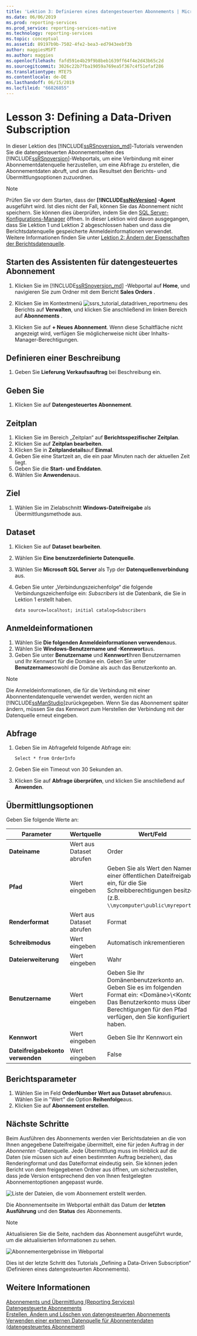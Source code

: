 ```yaml
---
title: 'Lektion 3: Definieren eines datengesteuerten Abonnements | Microsoft-Dokumentation'
ms.date: 06/06/2019
ms.prod: reporting-services
ms.prod_service: reporting-services-native
ms.technology: reporting-services
ms.topic: conceptual
ms.assetid: 89197b9b-7502-4fe2-bea3-ed7943eebf3b
author: maggiesMSFT
ms.author: maggies
ms.openlocfilehash: fafd591e4b29f9b8beb1639ff64f4e2d43b65c2d
ms.sourcegitcommit: 3026c22b7fba19059a769ea5f367c4f51efaf286
ms.translationtype: MTE75
ms.contentlocale: de-DE
ms.lasthandoff: 06/15/2019
ms.locfileid: "66826855"
---
```

# <a name="lesson-3-defining-a-data-driven-subscription"></a>Lesson 3: Defining a Data-Driven Subscription
In dieser Lektion des [!INCLUDE[ssRSnoversion_md](../includes/ssrsnoversion-md.md)]-Tutorials verwenden Sie die datengesteuerten Abonnementseiten des [!INCLUDE[ssRSnoversion](../includes/ssrsnoversion-md.md)]-Webportals, um eine Verbindung mit einer Abonnementdatenquelle herzustellen, um eine Abfrage zu erstellen, die Abonnementdaten abruft, und um das Resultset den Berichts- und Übermittlungsoptionen zuzuordnen.  
  
> [!NOTE]  
> Prüfen Sie vor dem Starten, dass der **[!INCLUDE[ssNoVersion](../includes/ssnoversion-md.md)] -Agent** ausgeführt wird. Ist dies nicht der Fall, können Sie das Abonnement nicht speichern.  Sie können dies überprüfen, indem Sie den [SQL Server-Konfigurations-Manager](../relational-databases/sql-server-configuration-manager.md) öffnen.
In dieser Lektion wird davon ausgegangen, dass Sie Lektion 1 und Lektion 2 abgeschlossen haben und dass die Berichtsdatenquelle gespeicherte Anmeldeinformationen verwendet.  Weitere Informationen finden Sie unter [Lektion 2: Ändern der Eigenschaften der Berichtsdatenquelle](../reporting-services/lesson-2-modifying-the-report-data-source-properties.md).  
  
## <a name="bkmk_startwizard"></a>Starten des Assistenten für datengesteuertes Abonnement  
  
1.  Klicken Sie im [!INCLUDE[ssRSnoversion_md](../includes/ssrsnoversion-md.md)] -Webportal auf **Home**, und navigieren Sie zum Ordner mit dem Bericht **Sales Orders** .  
  
2.  Klicken Sie im Kontextmenü ![ssrs_tutorial_datadriven_reportmenu](../reporting-services/media/ssrs-tutorial-datadriven-reportmenu.png) des Berichts auf **Verwalten**, und klicken Sie anschließend im linken Bereich auf **Abonnements** .  
  
3. Klicken Sie auf **+ Neues Abonnement**. Wenn diese Schaltfläche nicht angezeigt wird, verfügen Sie möglicherweise nicht über Inhalts-Manager-Berechtigungen.
  
## <a name="define-a-description"></a>Definieren einer Beschreibung  
1.  Geben Sie **Lieferung Verkaufsauftrag** bei Beschreibung ein.

## <a name="type"></a>Geben Sie
1.  Klicken Sie auf **Datengesteuertes Abonnement**.  

## <a name="schedule"></a>Zeitplan
1. Klicken Sie im Bereich „Zeitplan“ auf **Berichtsspezifischer Zeitplan**.
2. Klicken Sie auf **Zeitplan bearbeiten**.
3. Klicken Sie in **Zeitplandetails**auf **Einmal**.  
4. Geben Sie eine Startzeit an, die ein paar Minuten nach der aktuellen Zeit liegt.  
5. Geben Sie die **Start- und Enddaten**.
6. Wählen Sie **Anwenden**aus.

## <a name="destination"></a>Ziel  
1.  Wählen Sie im Zielabschnitt **Windows-Dateifreigabe** als Übermittlungsmethode aus.  

## <a name="dataset"></a>Dataset
1. Klicken Sie auf **Dataset bearbeiten**.
2. Wählen Sie **Eine benutzerdefinierte Datenquelle**.
3. Wählen Sie **Microsoft SQL Server** als Typ der **Datenquellenverbindung** aus.
4. Geben Sie unter „Verbindungszeichenfolge“ die folgende Verbindungszeichenfolge ein: *Subscribers* ist die Datenbank, die Sie in Lektion 1 erstellt haben. 
  
    ```  
    data source=localhost; initial catalog=Subscribers
    ```
    
## <a name="credentials"></a>Anmeldeinformationen
1. Wählen Sie **Die folgenden Anmeldeinformationen verwenden**aus.
2. Wählen Sie **Windows-Benutzername und -Kennwort**aus.
3.  Geben Sie unter **Benutzername** und **Kennwort**Ihren Benutzernamen und Ihr Kennwort für die Domäne ein. Geben Sie unter **Benutzername**sowohl die Domäne als auch das Benutzerkonto an.

> [!NOTE]  
> Die Anmeldeinformationen, die für die Verbindung mit einer Abonnentendatenquelle verwendet werden, werden nicht an [!INCLUDE[ssManStudio](../includes/ssmanstudio-md.md)]zurückgegeben. Wenn Sie das Abonnement später ändern, müssen Sie das Kennwort zum Herstellen der Verbindung mit der Datenquelle erneut eingeben.

## <a name="query"></a>Abfrage      
1.  Geben Sie im Abfragefeld folgende Abfrage ein:  
  
    ```
    Select * from OrderInfo  
    ```  
  
2.  Geben Sie ein Timeout von 30 Sekunden an.  
  
3.  Klicken Sie auf **Abfrage überprüfen**, und klicken Sie anschließend auf **Anwenden**.

## <a name="delivery-options"></a>Übermittlungsoptionen
Geben Sie folgende Werte an:

Parameter  |Wertquelle  | Wert/Feld  
---------|---------|---------
**Dateiname**     |Wert aus Dataset abrufen | Order     
**Pfad**     | Wert eingeben  | Geben Sie als Wert den Namen einer öffentlichen Dateifreigabe ein, für die Sie Schreibberechtigungen besitzen (z.B. `\\mycomputer\public\myreports`). 
**Renderformat** | Wert aus Dataset abrufen | Format
**Schreibmodus**| Wert eingeben| Automatisch inkrementieren    
**Dateierweiterung** |Wert eingeben |Wahr
**Benutzername** | Wert eingeben | Geben Sie Ihr Domänenbenutzerkonto an. Geben Sie es im folgenden Format ein: \<Domäne>\\\<Konto>. Das Benutzerkonto muss über Berechtigungen für den Pfad verfügen, den Sie konfiguriert haben. 
**Kennwort** | Wert eingeben | Geben Sie Ihr Kennwort ein
**Dateifreigabekonto verwenden** | Wert eingeben | False

## <a name="report-parameters"></a>Berichtsparameter
 1. Wählen Sie im Feld **OrderNumber** **Wert aus Dataset abrufen**aus. Wählen Sie in "Wert" die Option **Reihenfolge**aus. 
 2. Klicken Sie auf **Abonnement erstellen**.
   
## <a name="next-steps"></a>Nächste Schritte  
Beim Ausführen des Abonnements werden vier Berichtsdateien an die von Ihnen angegebene Dateifreigabe übermittelt, eine für jeden Auftrag in der *Abonnenten* -Datenquelle. Jede Übermittlung muss im Hinblick auf die Daten (sie müssen sich auf einen bestimmten Auftrag beziehen), das Renderingformat und das Dateiformat eindeutig sein. Sie können jeden Bericht von dem freigegebenen Ordner aus öffnen, um sicherzustellen, dass jede Version entsprechend den von Ihnen festgelegten Abonnementoptionen angepasst wurde.  
  
![Liste der Dateien, die vom Abonnement erstellt werden](../reporting-services/media/ssrs-tutorial-datadriven-subscription-filelist.gif "List of files created by the subscription").  
  
Die Abonnementseite im Webportal enthält das Datum der **letzten Ausführung** und den **Status** des Abonnements. 
> [!NOTE]
> Aktualisieren Sie die Seite, nachdem das Abonnement ausgeführt wurde, um die aktualisierten Informationen zu sehen.  
    
![Abonnementergebnisse im Webportal](../reporting-services/media/ssrs-tutorial-datadriven-subscription-status-reportmanager.png "Abonnementergebnisse im Webportal")  
  
Dies ist der letzte Schritt des Tutorials „Defining a Data-Driven Subscription“ (Definieren eines datengesteuerten Abonnements).   
  
## <a name="see-also"></a>Weitere Informationen  
[Abonnements und Übermittlung &#40;Reporting Services&#41;](../reporting-services/subscriptions/subscriptions-and-delivery-reporting-services.md)  
[Datengesteuerte Abonnements](../reporting-services/subscriptions/data-driven-subscriptions.md)  
[Erstellen, Ändern und Löschen von datengesteuerten Abonnements](../reporting-services/subscriptions/create-modify-and-delete-data-driven-subscriptions.md)  
[Verwenden einer externen Datenquelle für Abonnentendaten &#40;datengesteuertes Abonnement&#41;](../reporting-services/subscriptions/use-an-external-data-source-for-subscriber-data-data-driven-subscription.md)  
  
